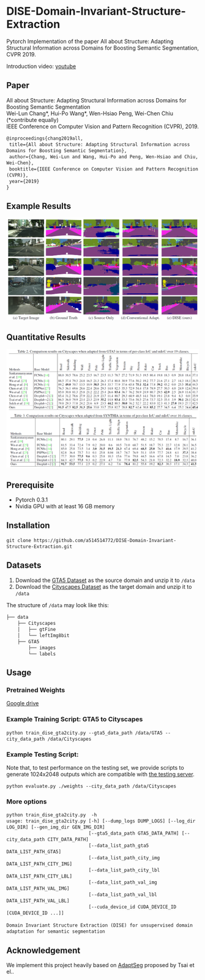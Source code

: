 # DISE-Domain-Invariant-Structure-Extraction
Pytorch Implementation of the paper All about Structure: Adapting Structural Information across Domains for Boosting Semantic Segmentation, CVPR 2019.

Introduction video: [youtube](https://youtu.be/YnD_zQNbfK4)
## Paper
All about Structure: Adapting Structural Information across Domains for Boosting Semantic Segmentation  
Wei-Lun Chang*, Hui-Po Wang*, Wen-Hsiao Peng, Wei-Chen Chiu (\*contribute equally)  
IEEE Conference on Computer Vision and Pattern Recognition (CVPR), 2019.
```
@inproceedings{chang2019all,
 title={All about Structure: Adapting Structural Information across Domains for Boosting Semantic Segmentation},
 author={Chang, Wei-Lun and Wang, Hui-Po and Peng, Wen-Hsiao and Chiu, Wei-Chen},
 booktitle={IEEE Conference on Computer Vision and Pattern Recognition (CVPR)},
 year={2019}
}
```
## Example Results
![prediction_results.png](examples/prediction_results.png)

## Quantitative Results
![performance.png](examples/performance.png)

## Prerequisite
- Pytorch 0.3.1  
- Nvidia GPU with at least 16 GB memory 

## Installation
```
git clone https://github.com/a514514772/DISE-Domain-Invariant-Structure-Extraction.git
```
## Datasets

1. Download the [GTA5 Dataset](https://download.visinf.tu-darmstadt.de/data/from_games/) as the source domain and unzip it to  `/data`
2. Download the [Cityscapes Dataset](https://www.cityscapes-dataset.com) as the target domain and unzip it to  `/data`

The structure of `/data` may look like this:
  ```
  ├── data
      ├── Cityscapes
      │   ├── gtFine
      │   └── leftImg8bit
      ├── GTA5
          ├── images
          └── labels
  ```
## Usage
### Pretrained Weights
[Google drive](https://drive.google.com/drive/folders/1NSPhGnTqBp6oeBd6awNs7VVTGuL1p4wP?usp=sharing)

### Example Training Script: GTA5 to Cityscapes
```
python train_dise_gta2city.py --gta5_data_path /data/GTA5 --city_data_path /data/Cityscapes
```
### Example Testing Script:
Note that, to test performance on the testing set, we provide scripts to generate 1024x2048 outputs which are compatible with [the testing server](https://www.cityscapes-dataset.com/benchmarks/#instance-level-results).
```
python evaluate.py ./weights --city_data_path /data/Cityscapes
```
### More options
```
python train_dise_gta2city.py  -h
usage: train_dise_gta2city.py [-h] [--dump_logs DUMP_LOGS] [--log_dir LOG_DIR] [--gen_img_dir GEN_IMG_DIR]
                              [--gta5_data_path GTA5_DATA_PATH] [--city_data_path CITY_DATA_PATH]
                              [--data_list_path_gta5 DATA_LIST_PATH_GTA5]
                              [--data_list_path_city_img DATA_LIST_PATH_CITY_IMG]
                              [--data_list_path_city_lbl DATA_LIST_PATH_CITY_LBL]
                              [--data_list_path_val_img DATA_LIST_PATH_VAL_IMG]
                              [--data_list_path_val_lbl DATA_LIST_PATH_VAL_LBL]
                              [--cuda_device_id CUDA_DEVICE_ID [CUDA_DEVICE_ID ...]]

Domain Invariant Structure Extraction (DISE) for unsupervised domain adaptation for semantic segmentation
```

## Acknowledgement
We implement this project heavily based on [AdaptSeg](https://github.com/wasidennis/AdaptSegNet) proposed by Tsai et el..
